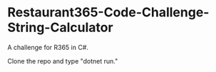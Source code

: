 # Restaurant365-Code-Challenge-String-Calculator
A challenge for R365 in C#.

Clone the repo and type "dotnet run."
